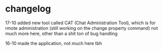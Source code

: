 # changelog

17-10
added new tool called CAT (Chat Administration Tool), which is for rmote administration (still working on the change property command)
not much more here, other than a  shit ton of bug handling

16-10
made the application, not much here tbh
